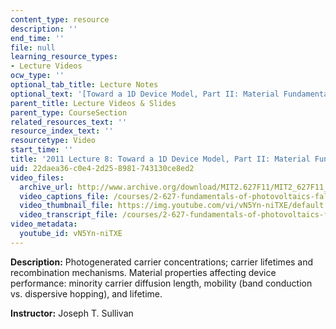 ```yaml
---
content_type: resource
description: ''
end_time: ''
file: null
learning_resource_types:
- Lecture Videos
ocw_type: ''
optional_tab_title: Lecture Notes
optional_text: '[Toward a 1D Device Model, Part II: Material Fundamentals (PDF - 2.5MB)](/courses/2-627-fundamentals-of-photovoltaics-fall-2013/resources/mit2_627f13_lec08)'
parent_title: Lecture Videos & Slides
parent_type: CourseSection
related_resources_text: ''
resource_index_text: ''
resourcetype: Video
start_time: ''
title: '2011 Lecture 8: Toward a 1D Device Model, Part II: Material Fundamentals'
uid: 22daea36-c0e4-2d25-8981-743130ce8ed2
video_files:
  archive_url: http://www.archive.org/download/MIT2.627F11/MIT2_627F11_lec08_300k.mp4
  video_captions_file: /courses/2-627-fundamentals-of-photovoltaics-fall-2013/a930ad1ac9775eab9523112f867fd784_vN5Yn-niTXE.vtt
  video_thumbnail_file: https://img.youtube.com/vi/vN5Yn-niTXE/default.jpg
  video_transcript_file: /courses/2-627-fundamentals-of-photovoltaics-fall-2013/c94ea76bdd0db45fad9b38a9aa6bc5bd_vN5Yn-niTXE.pdf
video_metadata:
  youtube_id: vN5Yn-niTXE
---
```


**Description:** Photogenerated carrier concentrations; carrier lifetimes and recombination mechanisms. Material properties affecting device performance: minority carrier diffusion length, mobility (band conduction vs. dispersive hopping), and lifetime.

**Instructor:** Joseph T. Sullivan

